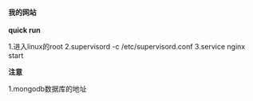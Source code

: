 #### 我的网站

**quick run**

1.进入linux的root
2.supervisord -c /etc/supervisord.conf
3.service nginx start

**注意**

1.mongodb数据库的地址